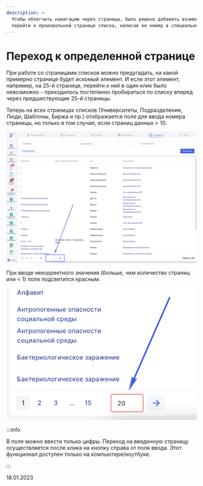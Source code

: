 ```yaml
---
description: >-
  Чтобы облегчить навигацию через страницы, было решено добавить возможность
  перейти к произвольной странице списка, написав ее номер в специальное поле.
---
```


# Переход к определенной странице

При работе со страницами списков можно предугадать, на какой примерно странице будет искомый элемент. И если этот элемент, например, на 25-й странице, перейти к ней в один клик было невозможно - приходилось постепенно пробираться по списку вперед через предшествующие 25-й страницы.

Теперь на всех страницах списков (Университеты, Подразделения, Люди, Шаблоны, Биржа и пр.) отображается поле для ввода номера страницы, но только в том случае, если страниц данных > 10.

![](<../../.gitbook/assets/image (15) (3).png>)

При вводе некорректного значения (больше, чем количество страниц или < 1) поле подсветится красным.

![](<../../.gitbook/assets/image (10) (5).png>)

:::info

В поле можно ввести только цифры. Переход на введенную страницу осуществляется после клика на кнопку справа от поля ввода. Этот функционал доступен только на компьютере/ноутбуке.

:::

18.01.2023

